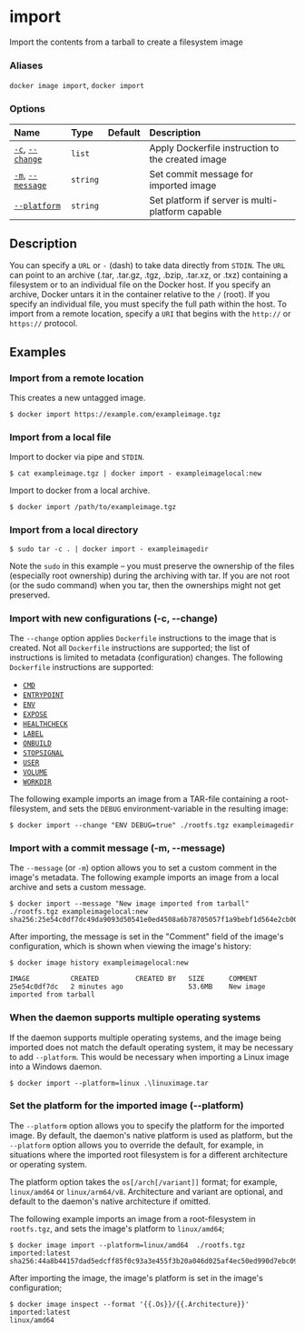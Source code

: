 # import

<!---MARKER_GEN_START-->
Import the contents from a tarball to create a filesystem image

### Aliases

`docker image import`, `docker import`

### Options

| Name                                      | Type     | Default | Description                                       |
|:------------------------------------------|:---------|:--------|:--------------------------------------------------|
| [`-c`](#change), [`--change`](#change)    | `list`   |         | Apply Dockerfile instruction to the created image |
| [`-m`](#message), [`--message`](#message) | `string` |         | Set commit message for imported image             |
| [`--platform`](#platform)                 | `string` |         | Set platform if server is multi-platform capable  |


<!---MARKER_GEN_END-->

## Description

You can specify a `URL` or `-` (dash) to take data directly from `STDIN`. The
`URL` can point to an archive (.tar, .tar.gz, .tgz, .bzip, .tar.xz, or .txz)
containing a filesystem or to an individual file on the Docker host.  If you
specify an archive, Docker untars it in the container relative to the `/`
(root). If you specify an individual file, you must specify the full path within
the host. To import from a remote location, specify a `URI` that begins with the
`http://` or `https://` protocol.

## Examples

### Import from a remote location

This creates a new untagged image.

```console
$ docker import https://example.com/exampleimage.tgz
```

### Import from a local file

Import to docker via pipe and `STDIN`.

```console
$ cat exampleimage.tgz | docker import - exampleimagelocal:new
```

Import to docker from a local archive.

```console
$ docker import /path/to/exampleimage.tgz
```

### Import from a local directory

```console
$ sudo tar -c . | docker import - exampleimagedir
```

Note the `sudo` in this example – you must preserve
the ownership of the files (especially root ownership) during the
archiving with tar. If you are not root (or the sudo command) when you
tar, then the ownerships might not get preserved.

### <a name="change"></a> Import with new configurations (-c, --change)

The `--change` option applies `Dockerfile` instructions to the image that is
created. Not all `Dockerfile` instructions are supported; the list of instructions
is limited to metadata (configuration) changes. The following `Dockerfile`
instructions are supported:

- [`CMD`](https://docs.docker.com/reference/dockerfile/#cmd)
- [`ENTRYPOINT`](https://docs.docker.com/reference/dockerfile/#entrypoint)
- [`ENV`](https://docs.docker.com/reference/dockerfile/#env)
- [`EXPOSE`](https://docs.docker.com/reference/dockerfile/#expose)
- [`HEALTHCHECK`](https://docs.docker.com/reference/dockerfile/#healthcheck)
- [`LABEL`](https://docs.docker.com/reference/dockerfile/#label)
- [`ONBUILD`](https://docs.docker.com/reference/dockerfile/#onbuild)
- [`STOPSIGNAL`](https://docs.docker.com/reference/dockerfile/#stopsignal)
- [`USER`](https://docs.docker.com/reference/dockerfile/#user)
- [`VOLUME`](https://docs.docker.com/reference/dockerfile/#volume)
- [`WORKDIR`](https://docs.docker.com/reference/dockerfile/#workdir)

The following example imports an image from a TAR-file containing a root-filesystem,
and sets the `DEBUG` environment-variable in the resulting image:

```console
$ docker import --change "ENV DEBUG=true" ./rootfs.tgz exampleimagedir
```

### <a name="message"></a> Import with a commit message (-m, --message)

The `--message`  (or `-m`) option allows you to set a custom comment in
the image's metadata. The following example imports an image from a local
archive and sets a custom message.

```console
$ docker import --message "New image imported from tarball" ./rootfs.tgz exampleimagelocal:new
sha256:25e54c0df7dc49da9093d50541e0ed4508a6b78705057f1a9bebf1d564e2cb00
```

After importing, the message is set in the "Comment" field of the image's
configuration, which is shown when viewing the image's history:

```console
$ docker image history exampleimagelocal:new

IMAGE          CREATED         CREATED BY   SIZE      COMMENT
25e54c0df7dc   2 minutes ago                53.6MB    New image imported from tarball
```

### When the daemon supports multiple operating systems

If the daemon supports multiple operating systems, and the image being imported
does not match the default operating system, it may be necessary to add
`--platform`. This would be necessary when importing a Linux image into a Windows
daemon.

```console
$ docker import --platform=linux .\linuximage.tar
```

### <a name="platform"></a> Set the platform for the imported image (--platform)

The `--platform` option allows you to specify the platform for the imported
image. By default, the daemon's native platform is used as platform, but
the `--platform` option allows you to override the default, for example, in
situations where the imported root filesystem is for a different architecture
or operating system.

The platform option takes the `os[/arch[/variant]]` format; for example,
`linux/amd64` or `linux/arm64/v8`. Architecture and variant are optional,
and default to the daemon's native architecture if omitted.

The following example imports an image from a root-filesystem in `rootfs.tgz`,
and sets the image's platform to `linux/amd64`;

```console
$ docker image import --platform=linux/amd64  ./rootfs.tgz imported:latest
sha256:44a8b44157dad5edcff85f0c93a3e455f3b20a046d025af4ec50ed990d7ebc09
```

After importing the image, the image's platform is set in the image's
configuration;

```console
$ docker image inspect --format '{{.Os}}/{{.Architecture}}' imported:latest
linux/amd64
```
